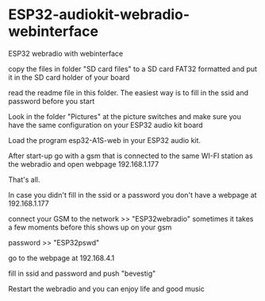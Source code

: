 # ESP32-audiokit-webradio-webinterface
ESP32 webradio with webinterface


copy the files in folder "SD card files" to a SD card FAT32 formatted and put it in the SD card holder of your board

read the readme file in this folder. The easiest way is to fill in the ssid and password before you start

Look in the folder "Pictures" at the picture switches and make sure you have the same configuration on your ESP32 audio kit board

Load the program esp32-A1S-web in your ESP32 audio kit.

After start-up go with a gsm that is connected to the same WI-FI station as the webradio and open webpage 192.168.1.177

That's all.


In case you didn't fill in the ssid or a password you don't have a webpage at 192.168.1.177

connect your GSM to the network >>  "ESP32webradio"   sometimes it takes a few moments before this shows up on your gsm

password >>  "ESP32pswd"

go to the webpage at 192.168.4.1

fill in ssid and password and push "bevestig"

Restart the webradio and you can enjoy life and good music


